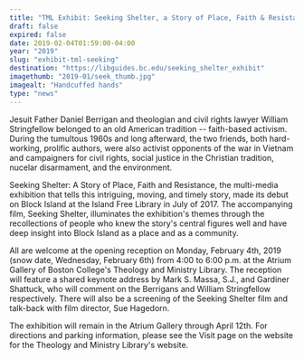 ```yaml
---
title: "TML Exhibit: Seeking Shelter, a Story of Place, Faith & Resistance"
draft: false
expired: false
date: 2019-02-04T01:59:00-04:00
year: "2019"
slug: "exhibit-tml-seeking"
destination: "https://libguides.bc.edu/seeking_shelter_exhibit"
imagethumb: "2019-01/seek_thumb.jpg"
imagealt: "Handcuffed hands"
type: "news"
---
```


Jesuit Father Daniel Berrigan and theologian and civil rights lawyer William Stringfellow belonged to an old American tradition -- faith-based activism.  During the tumultous 1960s and long afterward, the two friends, both hard-working, prolific authors, were also activist opponents of the war in Vietnam and campaigners for civil rights, social justice in the Christian tradition, nucelar disarmament, and the environment.

Seeking Shelter: A Story of Place, Faith and Resistance, the multi-media exhibition that tells this intriguing, moving, and timely story, made its debut on Block Island at the Island Free Library in July of 2017.  The accompanying film, Seeking Shelter, illuminates the exhibition's themes through the recollections of people who knew the story's central figures well and have deep insight into Block Island as a place and as a community.

All are welcome at the opening reception on Monday, February 4th, 2019 (snow date, Wednesday, February 6th) from 4:00 to 6:00 p.m. at the Atrium Gallery of Boston College's Theology and Ministry Library.  The reception will feature a shared keynote address by Mark S. Massa, S.J., and Gardiner Shattuck, who will comment on the Berrigans and William Stringfellow respectively.  There will also be a screening of the Seeking Shelter film and talk-back with film director, Sue Hagedorn. 

The exhibition will remain in the Atrium Gallery through April 12th.  For directions and parking information, please see the Visit page on the website for the Theology and Ministry Library's website.
